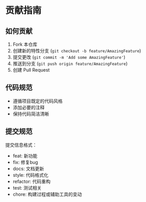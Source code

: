 # 贡献指南
 
## 如何贡献
1. Fork 本仓库
2. 创建新的特性分支 (`git checkout -b feature/AmazingFeature`)
3. 提交更改 (`git commit -m 'Add some AmazingFeature'`)
4. 推送到分支 (`git push origin feature/AmazingFeature`)
5. 创建 Pull Request
 
## 代码规范
- 遵循项目既定的代码风格
- 添加必要的注释
- 保持代码简洁清晰
 
## 提交规范
提交信息格式：
- feat: 新功能
- fix: 修复bug
- docs: 文档更新
- style: 代码格式化
- refactor: 代码重构
- test: 测试相关
- chore: 构建过程或辅助工具的变动